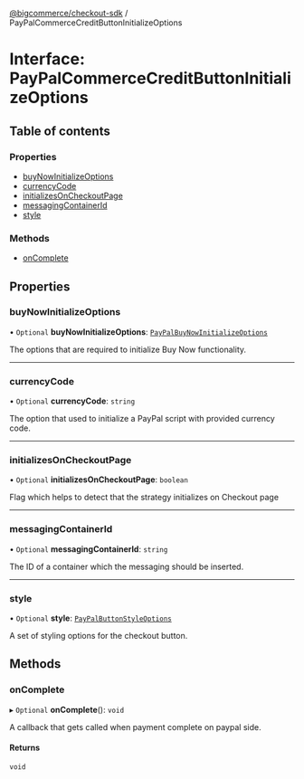 [@bigcommerce/checkout-sdk](../README.md) / PayPalCommerceCreditButtonInitializeOptions

# Interface: PayPalCommerceCreditButtonInitializeOptions

## Table of contents

### Properties

- [buyNowInitializeOptions](PayPalCommerceCreditButtonInitializeOptions.md#buynowinitializeoptions)
- [currencyCode](PayPalCommerceCreditButtonInitializeOptions.md#currencycode)
- [initializesOnCheckoutPage](PayPalCommerceCreditButtonInitializeOptions.md#initializesoncheckoutpage)
- [messagingContainerId](PayPalCommerceCreditButtonInitializeOptions.md#messagingcontainerid)
- [style](PayPalCommerceCreditButtonInitializeOptions.md#style)

### Methods

- [onComplete](PayPalCommerceCreditButtonInitializeOptions.md#oncomplete)

## Properties

### buyNowInitializeOptions

• `Optional` **buyNowInitializeOptions**: [`PayPalBuyNowInitializeOptions`](PayPalBuyNowInitializeOptions.md)

The options that are required to initialize Buy Now functionality.

___

### currencyCode

• `Optional` **currencyCode**: `string`

The option that used to initialize a PayPal script with provided currency code.

___

### initializesOnCheckoutPage

• `Optional` **initializesOnCheckoutPage**: `boolean`

Flag which helps to detect that the strategy initializes on Checkout page

___

### messagingContainerId

• `Optional` **messagingContainerId**: `string`

The ID of a container which the messaging should be inserted.

___

### style

• `Optional` **style**: [`PayPalButtonStyleOptions`](PayPalButtonStyleOptions.md)

A set of styling options for the checkout button.

## Methods

### onComplete

▸ `Optional` **onComplete**(): `void`

A callback that gets called when payment complete on paypal side.

#### Returns

`void`

